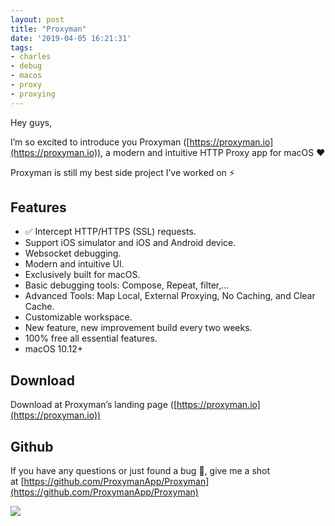 ```yaml
---
layout: post
title: "Proxyman"
date: '2019-04-05 16:21:31'
tags:
- charles
- debug
- macos
- proxy
- proxying
---
```


Hey guys,

I’m so excited to introduce you Proxyman ([https://proxyman.io](https://proxyman.io)), a modern and intuitive HTTP Proxy app for macOS ♥️

Proxyman is still my best side project I’ve worked on ⚡️

## Features

- ✅ Intercept HTTP/HTTPS (SSL) requests.
- Support iOS simulator and iOS and Android device.
- Websocket debugging.
- Modern and intuitive UI.
- Exclusively built for macOS.
- Basic debugging tools: Compose, Repeat, filter,...
- Advanced Tools: Map Local, External Proxying, No Caching, and Clear Cache.
- Customizable workspace.
- New feature, new improvement build every two weeks.
- 100% free all essential features.
- macOS 10.12+


## Download

Download at Proxyman’s landing page ([https://proxyman.io](https://proxyman.io))

## Github

If you have any questions or just found a bug 🐞, give me a shot at [https://github.com/ProxymanApp/Proxyman](https://github.com/ProxymanApp/Proxyman)

![](https://proxyman.io/img/background/Dashboard_Proxyman_Update.jpg)


